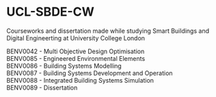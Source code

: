 # UCL-SBDE-CW
Courseworks and dissertation made while studying Smart Buildings and Digital Engineerting at University College London

BENV0042 - Multi Objective Design Optimisation  
BENV0085 - Engineered Environmental Elements  
BENV0086 - Building Systems Modelling  
BENV0087 - Building Systems Development and Operation  
BENV0088 - Integrated Building Systems Simulation  
BENV0089 - Dissertation

